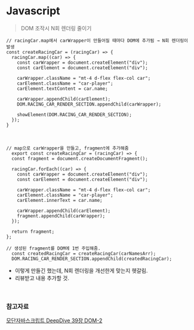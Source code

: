 # Javascript

> DOM 조작시 N회 렌더링 줄이기

```JS
// racingCar.map에서 carWrapper이 만들어질 때마다 DOM에 추가됨 → N회 렌더링이 발생
const createRacingCar = (racingCar) => {
  racingCar.map((car) => {
    const carWrapper = document.createElement("div");
    const carElement = document.createElement("div");

    carWrapper.className = "mt-4 d-flex flex-col car";
    carElement.className = "car-player";
    carElement.textContent = car.name;

    carWrapper.appendChild(carElement);
    DOM.RACING_CAR_RENDER_SECTION.appendChild(carWrapper);

    showElement(DOM.RACING_CAR_RENDER_SECTION);
  });
}
```

<br>

```JS
// map으로 carWrapper을 만들고, fragment에 추가해줌
  export const createRacingCar = (racingCar) => {
  const fragment = document.createDocumentFragment();

  racingCar.forEach((car) => {
    const carWrapper = document.createElement("div");
    const carElement = document.createElement("div");

    carWrapper.className = "mt-4 d-flex flex-col car";
    carElement.className = "car-player";
    carElement.innerText = car.name;

    carWrapper.appendChild(carElement);
    fragment.appendChild(carWrapper);
  });

  return fragment;
};

// 생성된 fragment를 DOM에 1번 주입해줌.
  const createdRacingCar = createRacingCar(carNamesArr);
  DOM.RACING_CAR_RENDER_SECTION.appendChild(createdRacingCar);
```

- 이렇게 만들긴 했는데, N회 렌더링을 개선한게 맞는지 헷갈림.
- 리뷰받고 내용 추가할 것.

<br>

### 참고자료

[모단자바스크립트 DeepDive 39장 DOM-2](https://glorious-hope-8b0.notion.site/230dd370289046d293097f7f3f1fdc3a?v=a1d8ecd17fb942bc9435d273232534bb)

